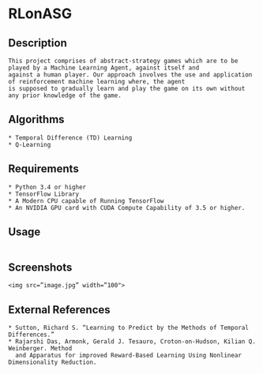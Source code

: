 # RLonASG

## Description
```
This project comprises of abstract-strategy games which are to be played by a Machine Learning Agent, against itself and
against a human player. Our approach involves the use and application of reinforcement machine learning where, the agent
is supposed to gradually learn and play the game on its own without any prior knowledge of the game. 
```

## Algorithms
```
* Temporal Difference (TD) Learning
* Q-Learning
```

## Requirements
```
* Python 3.4 or higher
* TensorFlow Library
* A Modern CPU capable of Running TensorFlow
* An NVIDIA GPU card with CUDA Compute Capability of 3.5 or higher.
```

## Usage
```

```

## Screenshots
```
<img src=”image.jpg” width=”100">
```

## External References
```
* Sutton, Richard S. “Learning to Predict by the Methods of Temporal Differences.”
* Rajarshi Das, Armonk, Gerald J. Tesauro, Croton-on-Hudson, Kilian Q. Weinberger. Method
  and Apparatus for improved Reward-Based Learning Using Nonlinear Dimensionality Reduction.
```
